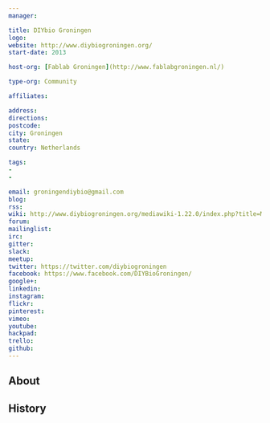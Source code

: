 ```yaml
---
manager:

title: DIYbio Groningen
logo:
website: http://www.diybiogroningen.org/
start-date: 2013

host-org: [Fablab Groningen](http://www.fablabgroningen.nl/)

type-org: Community

affiliates:

address:
directions:
postcode:
city: Groningen
state:
country: Netherlands

tags:
-
-

email: groningendiybio@gmail.com
blog:
rss:
wiki: http://www.diybiogroningen.org/mediawiki-1.22.0/index.php?title=Main_Page
forum:
mailinglist:
irc:
gitter:
slack:
meetup:
twitter: https://twitter.com/diybiogroningen
facebook: https://www.facebook.com/DIYBioGroningen/
google+:
linkedin:
instagram:
flickr:
pinterest:
vimeo:
youtube:
hackpad:
trello:
github:
---
```


## About

## History
